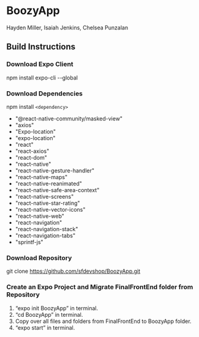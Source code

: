 # BoozyApp 

Hayden Miller, Isaiah Jenkins, Chelsea Punzalan

## Build Instructions

### Download Expo Client
npm install expo-cli --global

### Download Dependencies
npm install `<dependency>`
  
* "@react-native-community/masked-view"
* "axios"
* "Expo-location"
* "expo-location"
* "react"
* "react-axios"
* "react-dom"
* "react-native"
* "react-native-gesture-handler"
* "react-native-maps"
* "react-native-reanimated"
* "react-native-safe-area-context"
* "react-native-screens"
* "react-native-star-rating"
* "react-native-vector-icons"
* "react-native-web"
* "react-navigation"
* "react-navigation-stack"
* "react-navigation-tabs"
* "sprintf-js"

### Download Repository
git clone https://github.com/sfdevshop/BoozyApp.git

### Create an Expo Project and Migrate FinalFrontEnd folder from Repository
1. “expo init BoozyApp” in terminal.
2. “cd BoozyApp” in terminal.
3. Copy over all files and folders from FinalFrontEnd to BoozyApp folder.
4. “expo start” in terminal.



